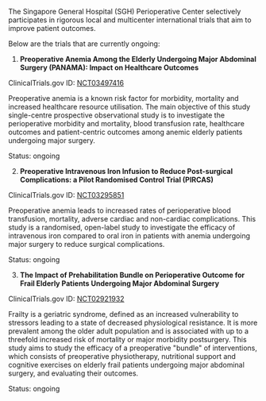 The Singapore General Hospital (SGH) Perioperative Center selectively participates in rigorous local and multicenter international trials that aim to improve patient outcomes.

Below are the trials that are currently ongoing:

1. **Preoperative Anemia Among the Elderly Undergoing Major Abdominal Surgery (PANAMA): Impact on Healthcare Outcomes**

ClinicalTrials.gov ID: [NCT03497416](https://clinicaltrials.gov/ct2/show/NCT03497416)

Preoperative anemia is a known risk factor for morbidity, mortality and increased healthcare resource utilisation.  The main objective of this study single-centre prospective observational study is to investigate the perioperative morbidity and mortality, blood transfusion rate, healthcare outcomes and patient-centric outcomes among anemic elderly patients undergoing major surgery. 

Status: ongoing

2. **Preoperative Intravenous Iron Infusion to Reduce Post-surgical Complications: a Pilot Randomised Control Trial (PIRCAS)**

ClinicalTrials.gov ID: [NCT03295851](https://clinicaltrials.gov/ct2/show/NCT03295851)

Preoperative anemia leads to increased rates of perioperative blood transfusion, mortality, adverse cardiac and non-cardiac complications. This study is a randomised, open-label study to investigate the efficacy of intravenous iron compared to oral iron in patients with anemia undergoing major surgery to reduce surgical complications. 

Status: ongoing

3. **The Impact of Prehabilitation Bundle on Perioperative Outcome for Frail Elderly Patients Undergoing Major Abdominal Surgery**

ClinicalTrials.gov ID: [NCT02921932](https://clinicaltrials.gov/ct2/show/NCT02921932)

Frailty is a geriatric syndrome, defined as an increased vulnerability to stressors leading to a state of decreased physiological resistance. It is more prevalent among the older adult population and is associated with up to a threefold increased risk of mortality or major morbidity postsurgery. This study aims to study the efficacy of a preoperative "bundle" of interventions, which consists of preoperative physiotherapy, nutritional support and cognitive exercises on elderly frail patients undergoing major abdominal surgery, and evaluating their outcomes. 

Status: ongoing 
